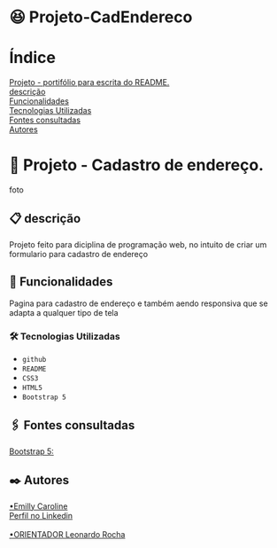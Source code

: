 # 😆 Projeto-CadEndereco
# Índice

[Projeto - portifólio para escrita do README.](#projeto---portif%C3%B3lio-para-escrita-do-readme)  
[descrição](#descri%C3%A7%C3%A3o)  
[Funcionalidades](#funcionalidades)    
[Tecnologias Utilizadas](#tecnologias-utilizadas)   
[Fontes consultadas](#fontes-consultadas)    
[Autores](#autores)  

#  🚀 Projeto - Cadastro de endereço.
 foto

## 📋 descrição

Projeto feito para diciplina de programação web, no intuito de criar um formulario para cadastro de endereço

## 🔧 Funcionalidades

Pagina para cadastro de endereço e também aendo responsiva que se adapta a qualquer tipo de tela


### 🛠️ Tecnologias Utilizadas
    
   - `github`  
   - `README`
   - `CSS3`
   - `HTML5`
   - `Bootstrap 5`

## 🖇️ Fontes consultadas

[Bootstrap 5:](https://getbootstrap.com/)

## ✒️ Autores
[•Emilly Caroline](https://github.com/emillycaaroline)  
[Perfil no Linkedin](https://www.linkedin.com/in/emilly-caroline-129936290) <br> <br>
[•ORIENTADOR Leonardo Rocha](https://github.com/LeonardoRochaMarista)